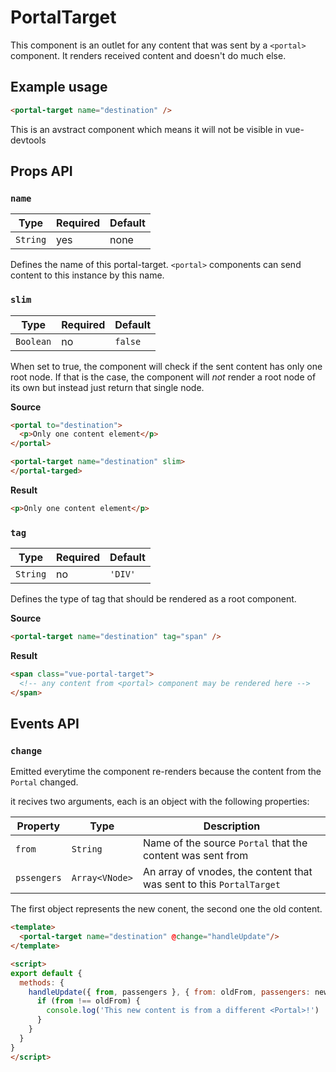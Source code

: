 # PortalTarget

This component is an outlet for any content that was sent by a `<portal>` component. It renders received content and doesn't do much else.

## Example usage

```html
<portal-target name="destination" />
```

<p class="info">This is an avstract component which means it will not be visible in vue-devtools</p>

## Props API

### `name`

|Type|Required|Default|
|----|--------|-------|
|`String`|yes|none|

Defines the name of this portal-target. `<portal>` components can send content to this instance by this name.

### `slim`

|Type|Required|Default|
|----|--------|-------|
|`Boolean`|no|`false`|

When set to true, the component will check if the sent content has only one root node. If that is the case, the component will *not* render a root node of its own but instead just return that single node.

**Source**
```html
<portal to="destination">
  <p>Only one content element</p>
</portal>

<portal-target name="destination" slim>
</portal-targed>
```
**Result**
```html
<p>Only one content element</p>
```

### `tag`

|Type|Required|Default|
|----|--------|-------|
|`String`|no|`'DIV'`|

Defines the type of tag that should be rendered as a root component.

**Source**
```html
<portal-target name="destination" tag="span" />
```

**Result**
```html
<span class="vue-portal-target">
  <!-- any content from <portal> component may be rendered here -->
</span>
```

## Events API

### `change`

Emitted everytime the component re-renders because the content from the `Portal` changed.

it recives two arguments, each is an object with the following properties:

|Property|Type|Description|
|--------|----|-----------|
|`from`|`String`|Name of the source `Portal` that the content was sent from|
|`pssengers`|`Array<VNode>`|An array of vnodes, the content that was sent to this `PortalTarget`|

The first object represents the new conent, the second one the old content.

```html
<template>
  <portal-target name="destination" @change="handleUpdate"/>
</template>

<script>
export default {
  methods: {
    handleUpdate({ from, passengers }, { from: oldFrom, passengers: newPassengers }) {
      if (from !== oldFrom) {
        console.log('This new content is from a different <Portal>!')
      } 
    }
  }
}
</script>
```
